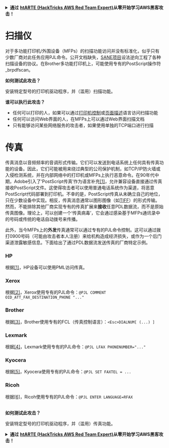 <details>

<summary><strong>通过</strong> <a href="https://training.hacktricks.xyz/courses/arte"><strong>htARTE (HackTricks AWS Red Team Expert)</strong></a><strong>从零开始学习AWS黑客攻击！</strong></summary>

支持HackTricks的其他方式：

* 如果您想在**HackTricks中看到您的公司广告**或**下载HackTricks的PDF**，请查看[**订阅计划**](https://github.com/sponsors/carlospolop)！
* 获取[**官方PEASS & HackTricks商品**](https://peass.creator-spring.com)
* 探索[**PEASS家族**](https://opensea.io/collection/the-peass-family)，我们独家的[**NFTs系列**](https://opensea.io/collection/the-peass-family)
* **加入** 💬 [**Discord群组**](https://discord.gg/hRep4RUj7f) 或 [**telegram群组**](https://t.me/peass) 或在 **Twitter** 🐦 上**关注**我 [**@carlospolopm**](https://twitter.com/carlospolopm)**。**
* **通过向** [**HackTricks**](https://github.com/carlospolop/hacktricks) 和 [**HackTricks Cloud**](https://github.com/carlospolop/hacktricks-cloud) github仓库提交PR来分享您的黑客技巧。**

</details>


# 扫描仪

对于多功能打印机/外围设备（MFPs）的扫描功能访问并没有标准化，似乎只有少数厂商对此任务应用PJL命令。公开文档缺失，[SANE项目](http://www.sane-project.org/sane-backends.html#SCANNERS)设法逆向工程了各种扫描设备的协议。在Brother多功能打印机上，可能使用专有的PostScript操作符\_brpdfscan。

**如何测试此攻击？**

安装特定型号的打印机驱动程序，并（滥用）扫描功能。

**谁可以执行此攻击？**

* 任何可以打印的人，如果可以通过[打印机控制](http://hacking-printers.net/wiki/index.php/Fundamentals#Printer_Control_Languages)或[页面描述](http://hacking-printers.net/wiki/index.php/Fundamentals#Page_Description_Languages)语言访问扫描功能
* 任何可以访问Web界面的人，在MFPs上可以通过Web界面扫描文档
* 只有能够访问某些网络服务的攻击者，如果使用单独的TCP端口进行扫描

# 传真

传真消息以音频频率的音调形式传输。它们可以发送到电话系统上任何具有传真功能的设备。因此，它们可能被用来绕过典型的公司保护机制，如TCP/IP防火墙或入侵检测系统，并在内部网络中的打印机或MFPs上执行恶意命令。在90年代中期，Adobe引入了‘PostScript传真’作为语言补充[\[1\]](http://hacking-printers.net/wiki/index.php/Fax_and_Scanner#cite_note-1)，允许兼容设备直接通过传真接收PostScript文件。这使得攻击者可以使用普通电话系统作为渠道，将恶意PostScript代码部署到打印机。不幸的是，PostScript传真从未确立自己的地位，只在少数设备中实现。相反，传真消息通常以图形图像（如[TIFF](https://en.wikipedia.org/wiki/TIFF#TIFF_Compression_Tag)）的形式传输。然而，不能排除其他厂商实现专有的传真扩展来**接收**任意PDL数据流，而不是原始传真图像。理论上，可以创建一个‘传真病毒’，它会通过感染基于MFPs通讯录中的号码或传统的电话自动拨号来传播。

此外，当今MFPs上的**外发**传真通常可以通过专有的PJL命令控制。这可以通过拨打0900号码（可能由攻击者本人注册）来给机构造成经济损失，或作为一个后门渠道泄露敏感信息。下面给出了通过PDL数据流发送传真的厂商特定示例。

### HP

根据[\[1\]](http://hplipopensource.com)，HP设备可以使用PML访问传真。

### Xerox

根据[\[2\]](http://www.office.xerox.com/support/dctips/dc02cc0280.pdf)，Xerox使用专有的PJL命令：`@PJL COMMENT OID_ATT_FAX_DESTINATION_PHONE "..."`

### Brother

根据[\[3\]](http://brother-mfc.sourceforge.net/faxlanguage.txt)，Brother使用专有的FCL（传真控制语言）：`<Esc>DIALNUM[ (...) ]`

### Lexmark

根据[\[4\]](https://www.lexmark.com/publications/pdfs/techref_WB.pdf)，Lexmark使用专有的PJL命令：`@PJL LFAX PHONENUMBER="..."`

### Kyocera

根据[\[5\]](http://material.karlov.mff.cuni.cz/people/hajek/bizhub/femperonpsc200mu.pl)，Kyocera使用专有的PJL命令：`@PJL SET FAXTEL = ...`

### Ricoh

根据[\[6\]](http://www.objectiflune.com/forum2/ubbthreads.php?ubb=showflat\&Number=29462\&page=1)，Ricoh使用专有的PJL命令：`@PJL ENTER LANGUAGE=RFAX`

\
**如何测试此攻击？**

安装特定型号的打印机驱动程序，并（滥用）传真功能。


<details>

<summary><strong>通过</strong> <a href="https://training.hacktricks.xyz/courses/arte"><strong>htARTE (HackTricks AWS Red Team Expert)</strong></a><strong>从零开始学习AWS黑客攻击！</strong></summary>

支持HackTricks的其他方式：

* 如果您想在**HackTricks中看到您的公司广告**或**下载HackTricks的PDF**，请查看[**订阅计划**](https://github.com/sponsors/carlospolop)！
* 获取[**官方PEASS & HackTricks商品**](https://peass.creator-spring.com)
* 探索[**PEASS家族**](https://opensea.io/collection/the-peass-family)，我们独家的[**NFTs系列**](https://opensea.io/collection/the-peass-family)
* **加入** 💬 [**Discord群组**](https://discord.gg/hRep4RUj7f) 或 [**telegram群组**](https://t.me/peass) 或在 **Twitter** 🐦 上**关注**我 [**@carlospolopm**](https://twitter.com/carlospolopm)**。**
* **通过向** [**HackTricks**](https://github.com/carlospolop/hacktricks) 和 [**HackTricks Cloud**](https://github.com/carlospolop/hacktricks-cloud) github仓库提交PR来分享您的黑客技巧。**

</details>
